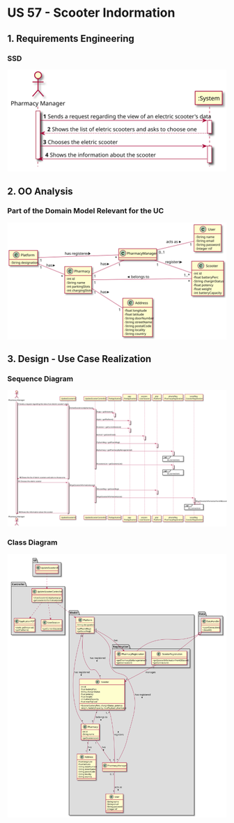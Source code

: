 # US 57 - Scooter Indormation

## 1. Requirements Engineering

### SSD
![US57_SSD](US57_SSD.svg)

## 2. OO Analysis

### Part of the Domain Model Relevant for the UC

![US57_DM](US57_DM.svg)

## 3. Design - Use Case Realization

###	Sequence Diagram

![US57_SD.svg](US57_SD.svg)


###	Class Diagram

![US57_CD.svg](US57_CD.svg)
